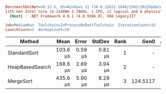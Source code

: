 ``` ini

BenchmarkDotNet=v0.13.5, OS=Windows 11 (10.0.22621.1848/22H2/2022Update/SunValley2)
11th Gen Intel Core i5-11400H 2.70GHz, 1 CPU, 12 logical and 6 physical cores
  [Host] : .NET Framework 4.8.1 (4.8.9166.0), X86 LegacyJIT

Job=MediumRun  Toolchain=InProcessNoEmitToolchain  IterationCount=15  
LaunchCount=2  WarmupCount=10  

```
|          Method |     Mean |   Error |  StdDev | Rank |     Gen0 | Allocated |
|---------------- |---------:|--------:|--------:|-----:|---------:|----------:|
|    StandardSort | 103.6 μs | 0.59 μs | 0.81 μs |    1 |        - |         - |
| HeapBasedSearch | 168.6 μs | 2.69 μs | 3.94 μs |    2 |        - |     338 B |
|       MergeSort | 435.6 μs | 5.90 μs | 8.28 μs |    3 | 124.5117 |  655331 B |
